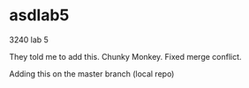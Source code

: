 asdlab5
=======

3240 lab 5

They told me to add this. Chunky Monkey. Fixed merge conflict.


Adding this on the master branch (local repo)
